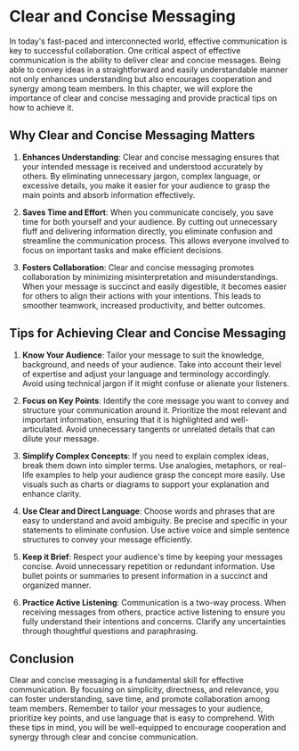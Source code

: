 Clear and Concise Messaging
======================================

In today's fast-paced and interconnected world, effective communication is key to successful collaboration. One critical aspect of effective communication is the ability to deliver clear and concise messages. Being able to convey ideas in a straightforward and easily understandable manner not only enhances understanding but also encourages cooperation and synergy among team members. In this chapter, we will explore the importance of clear and concise messaging and provide practical tips on how to achieve it.

Why Clear and Concise Messaging Matters
---------------------------------------

1. **Enhances Understanding**: Clear and concise messaging ensures that your intended message is received and understood accurately by others. By eliminating unnecessary jargon, complex language, or excessive details, you make it easier for your audience to grasp the main points and absorb information effectively.

2. **Saves Time and Effort**: When you communicate concisely, you save time for both yourself and your audience. By cutting out unnecessary fluff and delivering information directly, you eliminate confusion and streamline the communication process. This allows everyone involved to focus on important tasks and make efficient decisions.

3. **Fosters Collaboration**: Clear and concise messaging promotes collaboration by minimizing misinterpretation and misunderstandings. When your message is succinct and easily digestible, it becomes easier for others to align their actions with your intentions. This leads to smoother teamwork, increased productivity, and better outcomes.

Tips for Achieving Clear and Concise Messaging
----------------------------------------------

1. **Know Your Audience**: Tailor your message to suit the knowledge, background, and needs of your audience. Take into account their level of expertise and adjust your language and terminology accordingly. Avoid using technical jargon if it might confuse or alienate your listeners.

2. **Focus on Key Points**: Identify the core message you want to convey and structure your communication around it. Prioritize the most relevant and important information, ensuring that it is highlighted and well-articulated. Avoid unnecessary tangents or unrelated details that can dilute your message.

3. **Simplify Complex Concepts**: If you need to explain complex ideas, break them down into simpler terms. Use analogies, metaphors, or real-life examples to help your audience grasp the concept more easily. Use visuals such as charts or diagrams to support your explanation and enhance clarity.

4. **Use Clear and Direct Language**: Choose words and phrases that are easy to understand and avoid ambiguity. Be precise and specific in your statements to eliminate confusion. Use active voice and simple sentence structures to convey your message efficiently.

5. **Keep it Brief**: Respect your audience's time by keeping your messages concise. Avoid unnecessary repetition or redundant information. Use bullet points or summaries to present information in a succinct and organized manner.

6. **Practice Active Listening**: Communication is a two-way process. When receiving messages from others, practice active listening to ensure you fully understand their intentions and concerns. Clarify any uncertainties through thoughtful questions and paraphrasing.

Conclusion
----------

Clear and concise messaging is a fundamental skill for effective communication. By focusing on simplicity, directness, and relevance, you can foster understanding, save time, and promote collaboration among team members. Remember to tailor your messages to your audience, prioritize key points, and use language that is easy to comprehend. With these tips in mind, you will be well-equipped to encourage cooperation and synergy through clear and concise communication.
